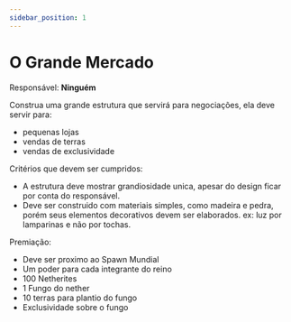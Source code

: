 ```yaml
---
sidebar_position: 1
---
```


# O Grande Mercado

Responsável: **Ninguém**

Construa uma grande estrutura que servirá para negociações, ela deve servir para:

- pequenas lojas
- vendas de terras
- vendas de exclusividade

Critérios que devem ser cumpridos:

- A estrutura deve mostrar grandiosidade unica, apesar do design ficar por conta do responsável.
- Deve ser construido com materiais simples, como madeira e pedra, porém seus elementos decorativos
  devem ser elaborados. ex: luz por lamparinas e não por tochas.

Premiação:

- Deve ser proximo ao Spawn Mundial
- Um poder para cada integrante do reino
- 100 Netherites
- 1 Fungo do nether
- 10 terras para plantio do fungo
- Exclusividade sobre o fungo